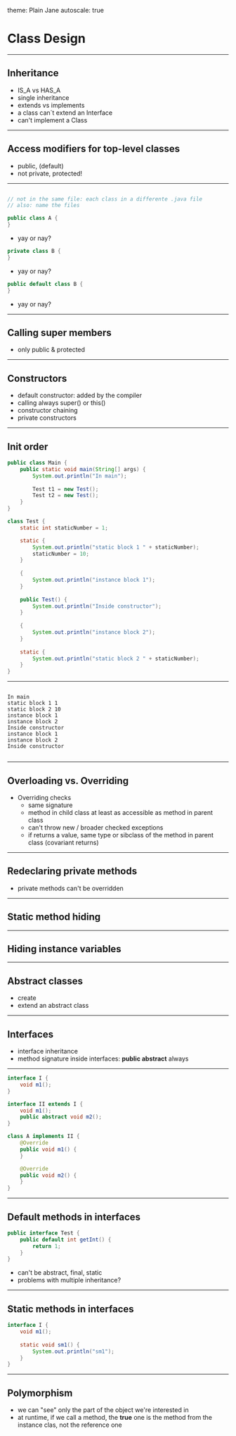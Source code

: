 theme: Plain Jane
autoscale: true

# Class Design

---

## Inheritance

- IS_A vs HAS_A
- single inheritance
- extends vs implements
- a class can´t extend an Interface
- can't implement a Class

---

## Access modifiers for top-level classes

- public, (default)
- not private, protected!


---

```java

// not in the same file: each class in a differente .java file
// also: name the files

public class A {
}
```

- yay or nay?

```java
private class B {
}	
```

- yay or nay?

```java
public default class B {
}	
```

- yay or nay?



---

## Calling super members

- only public & protected

---

## Constructors

- default constructor: added by the compiler
- calling always super() or this()
- constructor chaining
- private constructors


---

## Init order

```java
public class Main {
	public static void main(String[] args) {		
		System.out.println("In main");
		
		Test t1 = new Test();
		Test t2 = new Test();
	}	
}

class Test {
	static int staticNumber = 1;

	static {
		System.out.println("static block 1 " + staticNumber);
		staticNumber = 10;
	}
	
	{
		System.out.println("instance block 1");
	}
	
	public Test() {
		System.out.println("Inside constructor");
	}
	
	{
		System.out.println("instance block 2");
	}
	
	static {
		System.out.println("static block 2 " + staticNumber);
	}
}

```

---

```

In main
static block 1 1
static block 2 10
instance block 1
instance block 2
Inside constructor
instance block 1
instance block 2
Inside constructor


```

---

## Overloading vs. Overriding

- Overriding checks
	- same signature
	- method in child class at least as accessible as method in parent class
	- can't throw new / broader checked exceptions
	- if returns a value, same type or sibclass of the method in parent class (covariant returns)

---

## Redeclaring private methods

- private methods can't be overridden

---

## Static method hiding

---
## Hiding instance variables

---

## Abstract classes

- create
- extend an abstract class

---

## Interfaces

- interface inheritance
- method signature inside interfaces: __public abstract__ always

---

```java
interface I {
	void m1();
}

interface II extends I {
	void m1();
	public abstract void m2();
}

class A implements II {
	@Override
	public void m1() {		
	}

	@Override
	public void m2() {		
	}
}
```

---

## Default methods in interfaces

```java
public interface Test {
	public default int getInt() {
		return 1;
	}
}

```

- can't be abstract, final, static
- problems with multiple inheritance?

---
 
## Static methods in interfaces

```java
interface I {
	void m1();
	
	static void sm1() {
		System.out.println("sm1");
	}
}
```

---
 
## Polymorphism

- we can "see" only the part of the object we're interested in
- at runtime, if we call a method, the __true__ one is the method from the instance clas, not the reference one
